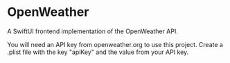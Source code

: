 # OpenWeather
A SwiftUI frontend implementation of the OpenWeather API.

You will need an API key from openweather.org to use this project. Create a .plist file with the key "apiKey" and the value from your API key.
